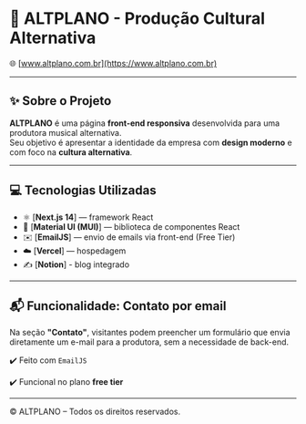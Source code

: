 # 🎵 ALTPLANO - Produção Cultural Alternativa

🌐 [www.altplano.com.br](https://www.altplano.com.br)

---

## ✨ Sobre o Projeto

**ALTPLANO** é uma página **front-end responsiva** desenvolvida para uma produtora musical alternativa.  
Seu objetivo é apresentar a identidade da empresa com **design moderno** e com foco na **cultura alternativa**.

---

## 💻 Tecnologias Utilizadas

- ⚛️ [**Next.js 14**] — framework React
- 🎨 [**Material UI (MUI)**] — biblioteca de componentes React
- ✉️ [**EmailJS**] — envio de emails via front-end (Free Tier)
- ☁️ [**Vercel**] — hospedagem
- ✍️ [**Notion**] - blog integrado

---

## 📬 Funcionalidade: Contato por email

Na seção **"Contato"**, visitantes podem preencher um formulário que envia diretamente um e-mail para a produtora, sem a necessidade de back-end.

✔️ Feito com `EmailJS`

✔️ Funcional no plano **free tier**

---

© ALTPLANO – Todos os direitos reservados.
